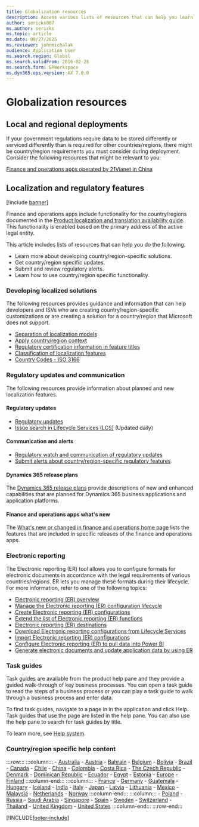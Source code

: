 ```yaml
---
title: Globalization resources
description: Access various lists of resources that can help you learn more about country/region-specific functionality and offerings.
author: sericks007
ms.author: sericks
ms.topic: article
ms.date: 08/27/2025
ms.reviewer: johnmichalak
audience: Application User
ms.search.region: Global
ms.search.validFrom: 2016-02-28
ms.search.form: ERWorkspace
ms.dyn365.ops.version: AX 7.0.0
---
```


# Globalization resources

## Local and regional deployments
If your government regulations require data to be stored differently or serviced differently than is required for other countries/regions, there might be country/region requirements you must consider during deployment. Consider the following resources that might be relevant to you:

[Finance and operations apps operated by 21Vianet in China](../deployment/china-local-deployment.md)

## Localization and regulatory features

[!include [banner](../../../finance/includes/banner.md)]

Finance and operations apps include functionality for the country/regions documented in the [Product localization and translation availability guide](https://aka.ms/dynamics_365_international_availability_deck). This functionality is enabled based on the primary address of the active legal entity. 

This article includes lists of resources that can help you do the following: 
- Learn more about developing country/region-specific solutions.
- Get country/region specific updates.
- Submit and review regulatory alerts.
- Learn how to use country/region specific functionality.

### Developing localized solutions
The following resources provides guidance and information that can help developers and ISVs who are creating country/region-specific customizations or are creating a solution for a country/region that Microsoft does not support.
-   [Separation of localization models](../../dev-itpro/lcs-solutions/separate-localization-models.md)
-   [Apply country/region context](../../dev-itpro/lcs-solutions/apply-country-context.md)
-   [Regulatory certification information in feature titles](../../dev-itpro/lcs-solutions/regulatory-certifications.md)
-   [Classification of localization features](../../dev-itpro/lcs-solutions/classify-localization-features.md)
-   [Country Codes - ISO 3166](https://www.iso.org/iso-3166-country-codes.html)

### Regulatory updates and communication
The following resources provide information about planned and new localization features. 

#### Regulatory updates
-   [Regulatory updates](../../../finance/localizations/global/regulatory-updates.md)
-   [Issue search in Lifecycle Services (LCS)](../../dev-itpro/lifecycle-services/issue-search-lcs.md) (Updated daily)

#### Communication and alerts
-   [Regulatory watch and communication of regulatory updates](../../dev-itpro/lcs-solutions/regulatory-watch-communication.md)
-   [Submit alerts about country/region-specific regulatory features](../../dev-itpro/lcs-solutions/submit-localization-alerts.md)

#### Dynamics 365 release plans
The [Dynamics 365 release plans](/business-applications-release-notes/) provide descriptions of new and enhanced capabilities that are planned for Dynamics 365 business applications and application platforms. 

#### Finance and operations apps what's new
The [What's new or changed in finance and operations home page](../get-started/whats-new-changed.md) lists the features that are included in specific releases of the finance and operations apps.

### Electronic reporting
The Electronic reporting (ER) tool allows you to configure formats for electronic documents in accordance with the legal requirements of various countries/regions. ER lets you manage these formats during their lifecycle. For more information, refer to one of the following topics:
-   [Electronic reporting (ER) overview](../../dev-itpro/analytics/general-electronic-reporting.md)
-   [Manage the Electronic reporting (ER) configuration lifecycle](../../dev-itpro/analytics/general-electronic-reporting-manage-configuration-lifecycle.md)
-   [Create Electronic reporting (ER) configurations](../../dev-itpro/analytics/electronic-reporting-configuration.md)
-   [Extend the list of Electronic reporting (ER) functions](../../dev-itpro/analytics/general-electronic-reporting-formulas-list-extension.md)
-   [Electronic reporting (ER) destinations](../../dev-itpro/analytics/electronic-reporting-destinations.md)
-   [Download Electronic reporting configurations from Lifecycle Services](../../dev-itpro/analytics/download-electronic-reporting-configuration-lcs.md)
-   [Import Electronic reporting (ER) configurations](../../dev-itpro/analytics/electronic-reporting-import-ger-configurations.md)
-   [Configure Electronic reporting (ER) to pull data into Power BI](../../dev-itpro/analytics/general-electronic-reporting-report-configuration-get-data-powerbi.md)
-   [Generate electronic documents and update application data by using ER](../../dev-itpro/analytics/generate-electronic-documents-update-application-data.md)

### Task guides
Task guides are available from the product help pane and they provide a guided walk-through of key business processes. You can open a task guide to read the steps of a business process or you can play a task guide to walk through a business process and enter data.

To find task guides, navigate to a page in in the application and click Help. Task guides that use the page are listed in the help pane. You can also use the help pane to search for task guides by title.

To learn more, see [Help system](../get-started/help-overview.md#task-guides).


### Country/region specific help content
:::row:::
    :::column:::
        - [Australia](../../../finance/localizations/australia/australia.md)
        - [Austria](../../../finance/localizations/austria/austria.md)
        - [Bahrain](../../../finance/localizations/mea/bahrain.md)
        - [Belgium](../../../finance/localizations/belgium/belgium.md)
        - [Bolivia](../../../finance/localizations/iberoamerica/bolivia.md)
        - [Brazil](../../../finance/localizations/brazil/brazil.md)
        - [Canada](../../../finance/localizations/canada/can-gst-hst-internet-file-transfer.md)
        - [Chile](../../../finance/localizations/iberoamerica/chile.md)
        - [China](../../../finance/localizations/china/china.md)
        - [Colombia](../../../finance/localizations/iberoamerica/colombia.md)
        - [Costa Rica](../../../finance/localizations/iberoamerica/costa-rica.md)
        - [The Czech Republic](../../../finance/localizations/czech-republic/czech-republic.md)
        - [Denmark](../../../finance/localizations/denmark/denmark.md)
        - [Dominican Republic](../../../finance/localizations/iberoamerica/ltm-dominican_republic_overview.md)
        - [Ecuador](../../../finance/localizations/iberoamerica/ecuador.md)
        - [Egypt](../../../finance/localizations/mea/egypt.md)
        - [Estonia](../../../finance/localizations/estonia/estonia.md)
        - [Europe](../../../finance/localizations/europe/europe.md)
        - [Finland](../../../finance/localizations/finland/finland.md)
    :::column-end:::
    :::column:::
        - [France](../../../finance/localizations/france/france.md)
        - [Germany](../../../finance/localizations/germany/germany.md)
        - [Guatemala](../../../finance/localizations/iberoamerica/guatemala.md)
        - [Hungary](../../../finance/localizations/hungary/hungary.md)
        - [Iceland](../../../finance/localizations/iceland/iceland.md)
        - [India](../../../finance/localizations/india/india.md)
        - [Italy](../../../finance/localizations/italy/italy.md)
        - [Japan](../../../finance/localizations/japan/japan.md)
        - [Latvia](../../../finance/localizations/latvia/latvia.md)
        - [Lithuania](../../../finance/localizations/lithuania/lithuania.md)
        - [Mexico](../../../finance/localizations/iberoamerica/mexico.md)
        - [Malaysia](../../../finance/localizations/malaysia/malaysia.md)
        - [Netherlands](../../../finance/localizations/netherlands/netherlands.md)
        - [Norway](../../../finance/localizations/norway/norway.md)
    :::column-end:::
    :::column:::
        - [Poland](../../../finance/localizations/poland/poland.md)
        - [Russia](../../../finance/localizations/russia/russia.md)
        - [Saudi Arabia](../../../finance/localizations/mea/saudi-arabia.md)
        - [Singapore](../../../finance/localizations/singapore/singapore.md)
        - [Spain](../../../finance/localizations/spain/spain.md)
        - [Sweden](../../../finance/localizations/sweden/sweden.md)
        - [Switzerland](../../../finance/localizations/switzerland/switzerland.md)
        - [Thailand](../../../finance/localizations/thailand/thailand.md)
        - [United Kingdom](../../../finance/localizations/united-kingdom/united-kingdom.md)
        - [United States](../../../finance/localizations/brazil/united-states.md)
    :::column-end:::
:::row-end:::








[!INCLUDE[footer-include](../../../includes/footer-banner.md)]

